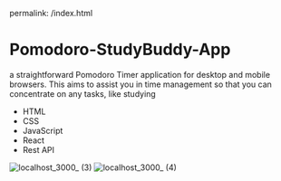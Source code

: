 permalink: /index.html
# Pomodoro-StudyBuddy-App
  a straightforward Pomodoro Timer application for desktop and mobile browsers. This aims to assist you in time management so that you can concentrate on any tasks, like studying

* HTML
* CSS
* JavaScript
* React
* Rest API

![localhost_3000_ (3)](https://user-images.githubusercontent.com/91674419/213916248-4245e163-41f3-4565-a958-ee073ce8e103.png)
![localhost_3000_ (4)](https://user-images.githubusercontent.com/91674419/213916249-f9dedb25-25b4-490b-8909-d599490310d0.png)
